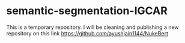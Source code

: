 # semantic-segmentation-IGCAR

This is a temporary repository. I will be cleaning and publishing a new repository on this link https://github.com/ayushjain1144/NukeBert
